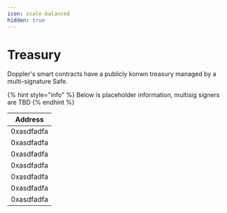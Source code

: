 ```yaml
---
icon: scale-balanced
hidden: true
---
```


# Treasury

Doppler's smart contracts have a publicly konwn treasury managed by a multi-signature Safe.&#x20;

{% hint style="info" %}
Below is placeholder information, multisig signers are TBD&#x20;
{% endhint %}

| Address    |
| ---------- |
| 0xasdfadfa |
| 0xasdfadfa |
| 0xasdfadfa |
| 0xasdfadfa |
| 0xasdfadfa |
| 0xasdfadfa |
| 0xasdfadfa |

